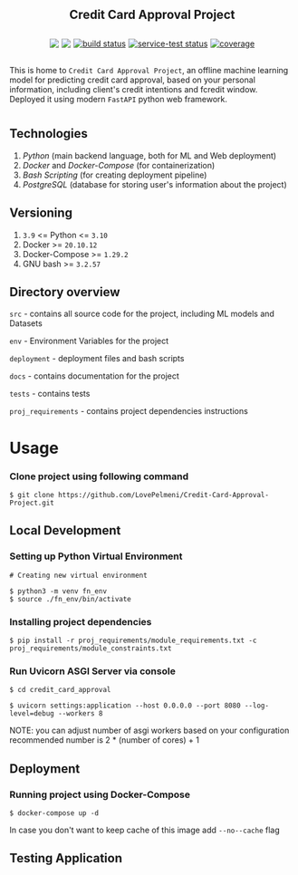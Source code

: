 <div style="text-align:center; margin-bottom: 30px">
  <h2> Credit Card Approval Project</h2>
</div>

[comment]: <> ("Docs Badges goes there")

<div class="container badges" 
style="display: flex; justify-content: center; column-gap: 5px; margin-bottom: 30px">

<a href="https://github.com/LovePelmeni/Credit-Card-Approval-Project/pulse" alt="Activity">
        <img src="https://img.shields.io/badge/version-1.2.3-blue" /></a>

<a href="https://github.com/LovePelmeni/Credit-Card-Approval-Project/pulse" alt="Activity">
        <img src="https://img.shields.io/github/commit-activity/m/badges/shields" /></a>
    
<a href="https://circleci.com/gh/badges/shields/tree/master">
    <img src="https://img.shields.io/circleci/project/github/badges/shields/master" alt="build status">
</a>
    
<a href="https://circleci.com/gh/badges/daily-tests">
    <img src="https://img.shields.io/circleci/project/github/badges/daily-tests?label=service%20tests" alt="service-test status">
</a>

<a href="https://coveralls.io/github/badges/shields">
    <img src="https://img.shields.io/coveralls/github/badges/shields"
            alt="coverage">
</a>

</div>

<div style="margin-bottom: 40px">

This is home to `Credit Card Approval Project`, an offline machine learning model
for predicting credit card approval, based on your personal information, including client's credit intentions and fcredit window. Deployed it using modern `FastAPI` python web framework.

</div> 

## Technologies 

1. *Python* (main backend language, both for ML and Web deployment)
2. *Docker* and *Docker-Compose* (for containerization)
3. *Bash Scripting* (for creating deployment pipeline)
4. *PostgreSQL* (database for storing user's information about the project)

## Versioning

1. `3.9` <= Python <= `3.10`
2. Docker >= `20.10.12`
3. Docker-Compose >= `1.29.2`
3. GNU bash >= `3.2.57`


## Directory overview 

`src` - contains all source code for the project, including ML models and Datasets

`env` - Environment Variables for the project 

`deployment` - deployment files and bash scripts

`docs` - contains documentation for the project 

`tests` - contains tests 

`proj_requirements` - contains project dependencies instructions 


# Usage

### Clone project using following command

```
$ git clone https://github.com/LovePelmeni/Credit-Card-Approval-Project.git
```

## Local Development
### Setting up Python Virtual Environment

```
# Creating new virtual environment

$ python3 -m venv fn_env
$ source ./fn_env/bin/activate 
```
### Installing project dependencies

```
$ pip install -r proj_requirements/module_requirements.txt -c proj_requirements/module_constraints.txt
```

### Run Uvicorn ASGI Server via console
```
$ cd credit_card_approval

$ uvicorn settings:application --host 0.0.0.0 --port 8080 --log-level=debug --workers 8
```

NOTE: 
  you can adjust number of asgi workers based on your configuration
  recommended number is 2 * (number of cores) + 1

## Deployment

### Running project using Docker-Compose

```
$ docker-compose up -d
```
In case you don't want to keep cache of this image add `--no--cache` flag

## Testing Application 
